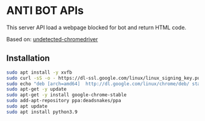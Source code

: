 # ANTI BOT APIs

This server API load a webpage blocked for bot and return HTML code.

Based on: [undetected-chromedriver](https://github.com/ultrafunkamsterdam/undetected-chromedriver)

## Installation

```bash
sudo apt install -y xvfb
sudo curl -sS -o - https://dl-ssl.google.com/linux/linux_signing_key.pub | sudo tee -a /usr/share/keyrings/linux_signing_key.pub
sudo echo "deb [arch=amd64]  http://dl.google.com/linux/chrome/deb/ stable main" >> /etc/apt/sources.list.d/google-chrome.list
sudo apt-get -y update
sudo apt-get -y install google-chrome-stable
sudo add-apt-repository ppa:deadsnakes/ppa
sudo apt update
sudo apt install python3.9
```
